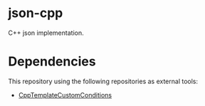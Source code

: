 # json-cpp
C++ json implementation.

# Dependencies
This repository using the following repositories as external tools:
* [CppTemplateCustomConditions](https://github.com/korelkashri/CppTemplateCustomConditions)